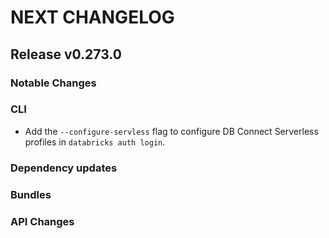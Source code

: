# NEXT CHANGELOG

## Release v0.273.0

### Notable Changes

### CLI

* Add the `--configure-servless` flag to configure DB Connect Serverless profiles in `databricks auth login`.

### Dependency updates

### Bundles

### API Changes
